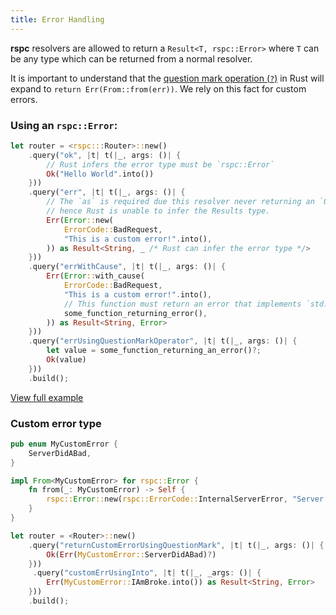 ```yaml
---
title: Error Handling
---
```


**rspc** resolvers are allowed to return a `Result<T, rspc::Error>` where `T` can be any type which can be returned from a normal resolver.

It is important to understand that the [question mark operation (`?`)](https://doc.rust-lang.org/rust-by-example/std/result/question_mark.html) in Rust will expand to `return Err(From::from(err))`. We rely on this fact for custom errors.

### Using an `rspc::Error`:

```rust
let router = <rspc:::Router>::new()
    .query("ok", |t| t(|_, args: ()| {
        // Rust infers the error type must be `rspc::Error`
        Ok("Hello World".into())
    }))
    .query("err", |t| t(|_, args: ()| {
        // The `as` is required due this resolver never returning an `Ok` variant,
        // hence Rust is unable to infer the Results type.
        Err(Error::new(
            ErrorCode::BadRequest,
            "This is a custom error!".into(),
        )) as Result<String, _ /* Rust can infer the error type */>
    }))
    .query("errWithCause", |t| t(|_, args: ()| {
        Err(Error::with_cause(
            ErrorCode::BadRequest,
            "This is a custom error!".into(),
            // This function must return an error that implements `std::error::Error`
            some_function_returning_error(),
        )) as Result<String, Error>
    }))
    .query("errUsingQuestionMarkOperator", |t| t(|_, args: ()| {
        let value = some_function_returning_an_error()?;
        Ok(value)
    }))
    .build();
```

[View full example](https://github.com/oscartbeaumont/rspc/blob/main/examples/error_handling.rs)

### Custom error type

```rust
pub enum MyCustomError {
    ServerDidABad,
}

impl From<MyCustomError> for rspc::Error {
    fn from(_: MyCustomError) -> Self {
        rspc::Error::new(rspc::ErrorCode::InternalServerError, "Server did an oopsie".into())
    }
}

let router = <Router>::new()
    .query("returnCustomErrorUsingQuestionMark", |t| t(|_, args: ()| {
        Ok(Err(MyCustomError::ServerDidABad)?)
    }))
     .query("customErrUsingInto", |t| t(|_, _args: ()| {
        Err(MyCustomError::IAmBroke.into()) as Result<String, Error>
    }))
    .build();
```